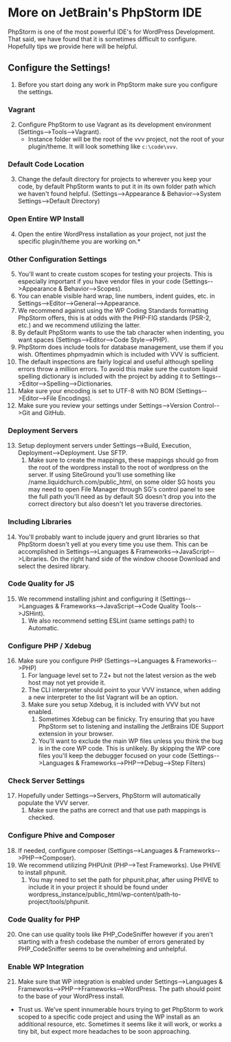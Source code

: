 # More on JetBrain's PhpStorm IDE

PhpStorm is one of the most powerful IDE's for WordPress Development. That said, we have found that it is sometimes difficult to configure. Hopefully tips we provide here will be helpful.

## Configure the Settings!
1. Before you start doing any work in PhpStorm make sure you configure the settings.
### Vagrant
2. Configure PhpStorm to use Vagrant as its development environment (Settings-->Tools-->Vagrant).
    - Instance folder will be the root of the vvv project, not the root of your plugin/theme. It will look something like `c:\code\vvv`.
### Default Code Location
3. Change the default directory for projects to wherever you keep your code, by default PhpStorm wants to put it in its own folder path which we haven't found helpful. (Settings-->Appearance & Behavior-->System Settings-->Default Directory)
### Open Entire WP Install
4. Open the entire WordPress installation as your project, not just the specific plugin/theme you are working on.*
### Other Configuration Settings
5. You'll want to create custom scopes for testing your projects. This is especially important if you have vendor files in your code (Settings-->Appearance & Behavior-->Scopes).
6. You can enable visible hard wrap, line numbers, indent guides, etc. in Settings-->Editor-->General-->Appearance.
7. We recommend against using the WP Coding Standards formatting PhpStorm offers, this is at odds with the PHP-FIG standards (PSR-2, etc.) and we recommend utilizing the latter.
8. By default PhpStorm wants to use the tab character when indenting, you want spaces (Settings-->Editor-->Code Style-->PHP).
9. PhpStorm does include tools for database management, use them if you wish. Oftentimes phpmyadmin which is included with VVV is sufficient.
10. The default inspections are fairly logical and useful although spelling errors throw a million errors. To avoid this make sure the custom liquid spelling dictionary is included with the project by adding it to Settings-->Editor-->Spelling-->Dictionaries.
11. Make sure your encoding is set to UTF-8 with NO BOM (Settings-->Editor-->File Encodings).
12. Make sure you review your settings under Settings-->Version Control-->Git and GitHub.
### Deployment Servers
13. Setup deployment servers under Settings-->Build, Execution, Deployment-->Deployment. Use SFTP.
    1.  Make sure to create the mappings, these mappings should go from the root of the wordpress install to the root of wordpress on the server. If using SiteGround you'll use something like /name.liquidchurch.com/public_html, on some older SG hosts you may need to open File Manager through SG's control panel to see the full path you'll need as by default SG doesn't drop you into the correct directory but also doesn't let you traverse directories.
### Including Libraries
14. You'll probably want to include jquery and grunt libraries so that PhpStorm doesn't yell at you every time you use them. This can be accomplished in Settings-->Languages & Frameworks-->JavaScript-->Libraries. On the right hand side of the window choose Download and select the desired library.
### Code Quality for JS
15. We recommend installing jshint and configuring it (Settings-->Languages & Frameworks-->JavaScript-->Code Quality Tools-->JSHint).
    1.  We also recommend setting ESLint (same settings path) to Automatic.
### Configure PHP / Xdebug
16. Make sure you configure PHP (Settings-->Languages & Frameworks-->PHP)
    1.  For language level set to 7.2+ but not the latest version as the web host may not yet provide it.
    2.  The CLI interpreter should point to your VVV instance, when adding a new interpreter to the list Vagrant will be an option.
    3.  Make sure you setup Xdebug, it is included with VVV but not enabled.
        1.  Sometimes Xdebug can be finicky. Try ensuring that you have PhpStorm set to listening and installing the JetBrains IDE Support extension in your browser.
        2.  You'll want to exclude the main WP files unless you think the bug is in the core WP code. This is unlikely. By skipping the WP core files you'll keep the debugger focused on your code (Settings-->Languages & Frameworks-->PHP-->Debug-->Step Filters)
### Check Server Settings
17. Hopefully under Settings-->Servers, PhpStorm will automatically populate the VVV server.
    1.  Make sure the paths are correct and that use path mappings is checked.
### Configure Phive and Composer
18. If needed, configure composer (Settings-->Languages & Frameworks-->PHP-->Composer).
19. We recommend utilizing PHPUnit (PHP-->Test Frameworks). Use PHIVE to install phpunit.
    1.  You may need to set the path for phpunit.phar, after using PHIVE to include it in your project it should be found under wordpress_instance/public_html/wp-content/path-to-project/tools/phpunit.
### Code Quality for PHP
20. One can use quality tools like PHP_CodeSniffer however if you aren't starting with a fresh codebase the number of errors generated by PHP_CodeSniffer seems to be overwhelming and unhelpful.
### Enable WP Integration
21. Make sure that WP integration is enabled under Settings-->Languages & Frameworks-->PHP-->Frameworks-->WordPress. The path should point to the base of your WordPress install.


* Trust us. We've spent innumerable hours trying to get PhpStorm to work scoped to a specific code project and using the WP install as an additional resource, etc. Sometimes it seems like it will work, or works a tiny bit, but expect more headaches to be soon approaching.